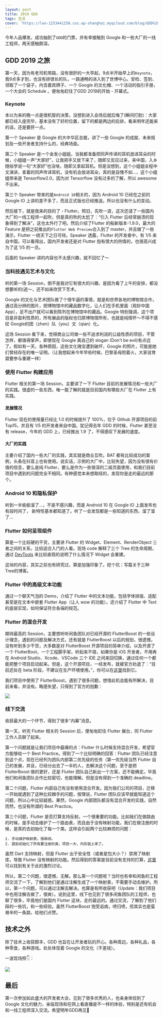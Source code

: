 ```yaml
---
layout: post
title: 2019 GDD
tags: 生活
cover: 'https://leo-1253441258.cos.ap-shanghai.myqcloud.com/blog/GDD%202019.jpg'
---
```


<!--more-->

今年人品爆发，成功抽到了`GDD`的门票，并有幸接触到 Google 和一些大厂的一线工程师，两天感触颇深。

## GDD 2019 之旅

第一天，因为有老司机带路，没有很肝的一大早起，9点半开始早上的`Keynote`，我9点多才到，也没有排很长的队，一路通畅的进入到了世博中心。安检、签到、领取了一个袋子，内含嘉宾牌子、一个 Google 的文化帽、一个活动的指引手册，一个大会的 Schedule 。便匆匆赶往了GDD 2019的开始 - 开幕式。

### Keynote

本以为来的晚一点是很机智的决策，没想到进入会场后就后悔了(瞬间打脸)：大家都已经入座完毕，基本没有了好的位置，留下的都是两边的后排，看来明年还能来的话，还是要肝一点。

第一个 Speaker 是 Google 的大中华区总裁，讲了一些 Google 的成就、未来规划及一些开发者支持什么的，经典场面。

第二个 Speaker 是一个金发小姐姐，当我都准备把同声传译的耳机放进耳朵的时候，小姐姐一声“大家好”，让我把手又放下来了，随即又反应过来，来中国，入乡随俗学说一句“大家好”也没啥，随即又拿起耳机。但是没想到，这个小姐姐全程中文演讲，拿着的同声传译耳机，没有机会放进耳朵，真的是自愧不如...，这个小姐姐带来是 Tensorflow2.0，因为对 Tensorflow 没有过多的了解，所以 awesome 不出来。

第三个 Speaker 带来的是`Android 10`相关的，因为 Android 10 已经在之前的 Google IO 上讲的差不多了，而且正式版也已经推送。所以也没有什么的变动。

然后接下，就是我来的目的了 - Flutter。照旧，先吹一波，这次还请了一些国内大厂的一线工程师一起吹，但是真的吹的太尬了：“引入 Flutter 后经常崩溃的现象得到了解决”，这也太外行了吧。然后介绍了Flutter 的船新版本-1.9.0，最大的 Feature 是把之前推出的`Flutter Web Preview`合入到了 master，并且做了一些演示，Flutter 一统天下之日可待。Speaker 透露，Flutter 的开发者中，有 1/5 来自中国，可以看得出，国内开发者还是对 Flutter 抱有很大的热情的，也很高兴成为了这 1/5 的一员。

后面的 Speaker 讲的内容也不太感兴趣，就不回忆了～

### 当科技遇见艺术与文化

听的第一场 Session，倒不是我对它有很大的兴趣，是因为看了上午的安排，都没想要听的(逃～，还不如来欣赏下艺术。

Google 的文化与艺术团队做了个很牛逼的事情，就是和世界各地的博物馆合作，通过高分辨的图片，把博物馆中的藏品数字化，让人们在手机里面（观妙中国App），足不出户就可以看到陈列在博物馆中的藏品。Google 特别强调，这个项目是非盈利性质的，所有展品的版权也归原博物馆所有，也就是纯情怀～不得不感叹 Google的团（zhen）队（you）文（qian）化。

这场 Session 看下来，觉得商业公司做一些不追求利润的公益性质的项目，不管怎样，都值得掌声，即使现在 Google 离自己的 slogan (Don't be evil)有点远了。假如有一天，各种原因，这些文化瑰宝遭到破坏，Google 的照片，可能是她们曾经存在的唯一证明。（让我想起来今年早些时候，巴黎圣母院着火，大家说育碧要参与重建一样）

### 使用 Flutter 构建应用

Flutter 相关的第一场 Session，主要讲了一下 Flutter 目前的发展情况和一些大厂的实践。很虚的一些东西，唯一能了解的就是目前国内有哪些大厂在 Flutter 上有实践。

#### 发展情况

Flutter 现在的使用量已经比 1.0 的时候提升了 100%，位于 Github 开源项目的前 Top15，并且有 1/5 的开发者来自中国。犹记得去年 GDD 的时候，Flutter 甚至没有 release，今年的 GDD 上，已经推出 1.9 了，不得感叹下发展的速度。

#### 大厂的实践

主要介绍了国内一些大厂的实践，其实就是商业互吹。BAT 都有比较成功的案例，头条在抖音上也有使用。说实话，示例的大厂中，比较失望，因为没有很有价值的信息，要么是纯 Flutter，要么是作为一些很深的二级页面使用，和我们目前项目中遇到的问题完全不相同。有种感觉本来想取经的，发现你是走的最远的那个。

### Android 10 和隐私保护

听到一半偷偷溜了...，不是不感兴趣，而是 Android 10 在 Google IO 上面发布也有段时间了， 新特性基本都知道了。听了一会发现都是一些知道的东西，溜了溜了...

### Flutter 如何呈现组件

算是一个比较硬的干货，主要讲 Flutter 的 Widget、Element、RenderObject 三者之间的关系，比较适合入门的人看。现场 code 解释了三个 Tree 的生命周期，通过 [DevTools](https://flutter.dev/docs/development/tools/devtools/overview) 来比较直观的说明了什么情况下 Widget 会重建。

这块的内容，其实之前也有研究过，算是加强印象了。挖个坑：写篇关于三种Tree的博客。

### Flutter 中的高级文本功能

通过一个聊天气泡的 Demo，介绍了 Flutter 中的文本功能，包括字体排版、适配甚至是在文本中嵌套 Flutter App（让人 wow 的功能）。还介绍了 Flutter 中 Text 的底层实现，如何保证符合各端的规范。

### Flutter 的混合开发

期待最高的 Session，主要想听听闲鱼团队对已经开源的 FlutterBoost 的一些设计理念，遇到的问题及解决方式，还有就是 FlutterBoost 以后的规划，很遗憾，没有听到多少干货，大多数是对 FlutterBoost 开源项目的简单介绍，以及开源了一个 FlutterBoot，一个工程脚手架，听起来不错，如果你是 iOS 开发者，不用再在 Android Studio、Xcode、VSCode 三个 IDE 之间来回切换，通过任何一个都能把整个项目启动起来。但是，这个开源项目，一经发布，就被官方劝退了：“目前还处在 beta 阶段，不建议在生产环境使用。”，你可以在[这里](https://github.com/alibaba-flutter/flutter-boot)找到它。

我们项目中使用了 FlutterBoost，遇到了很多问题，想借此机会能有所解决，目前来看，并没有。略感失望，只得到了官方的抱歉：

![](https://leo-1253441258.cos.ap-shanghai.myqcloud.com/blog/15726906908974.jpg)

### 线下交流

收获最大的一个环节，得到了很多“内幕”消息。

第一天，听完 Flutter 相关的 Session 后，便匆匆赶往 Flutter 展台，同 Flutter 工作人员聊了起来。

第一个问题就是让我们项目中最痛的点：Flutter 什么时候支持混合开发，希望官方能够给一个 Best Practice。得到了一个比较明确的回答：Flutter 团队已经注意到这个点，现在已经列为团队内部第二优先级的任务（第一优先级当然 Flutter 自己的发展，并且，已经分出去了一半的人，去解决这个问题，至于是把 FlutterBoost 做的更好，还是 Flutter 团队自己新出一个方案，还不能确定。毕竟他们和闲鱼团队合作比较密切，也能理解。但是没有得到一个准确的 deadline。

第二个问题，Flutter 内部自己有没有使用混合开发。因为我们公司的项目，迁移一开始就遇到了这种比较棘手的问题，按理说，Flutter 团队应该早就能知道这个问题，所以心中比较疑惑。果然，Google 内部团队都没有混合开发的实践，自然而然，也没有所谓的 Best Practice。

第三个问题，Flutter 是否打算支持反射。一个很重要的功能。比如我们在做路由的时候，是手动去维护了一个路由表，而且由于没有映射功能，我们在做注册的时候，是真的去初始化了每一个类。这样会引起两个比较麻烦的问题：

    1. 手动维护映射表，很麻烦。
    2. 提前初始化了所有要注册的类，项目一大，内存就上来了。

虽然 Dart 支持映射，但是 Flutter 出于安全性（或者是包大小？）禁用了映射库，导致 Flutter 没有映射的功能。然后得到的答案是目前没有支持的打算，[这里](https://github.com/flutter/flutter/issues/1150)可以找到有关于此的激烈讨论。

所以，第二个问题，很遗憾，无解。那么第一个问题呢？当时也有幸和闲鱼的工程师交流了一下，了解到他们是通过注解生成了一个映射表，不需要手动去维护。所以，第一个问题，可以通过注解去解决。也算是有所收获吧（Update：我们项目中也用注解去做了，很爽）。说到这里，线下也见到了很多闲鱼团队的工程师，也聊了很多，毕竟他们是国内 Flutter 这块，走的最远的。通过交流，了解到了他们踩的一些坑，和一些经验。虽然 FlutterBoost 饱受诟病，喷归喷，但其实也是蛮艰辛的一条路，给他们点赞。

## 技术之外

除了技术上收获颇丰，GDD 也旨在让开发者玩的开心。各种周边，各种礼品，各种零食，各种游戏。处处体现着 Google 的文化（不差钱）。

一波现场照👇：

![](https://leo-1253441258.cos.ap-shanghai.myqcloud.com/blog/GDD.png)

## 最后

第一次参加如此盛大的开发者大会，见到了很多优秀的人，也亲身体验到了 Google 文化的魅力，亲临现场和在网上看直播是不一样的体验，特别是还有机会和一线工程师深入交流。希望明年GDD再见👋











